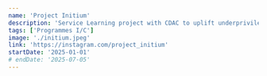 ```yaml
---
name: 'Project Initium'
description: 'Service Learning project with CDAC to uplift underpriviledged children by providing them with a STEM education.'
tags: ['Programmes I/C']
image: './initium.jpeg'
link: 'https://instagram.com/project_initium'
startDate: '2025-01-01'
# endDate: '2025-07-05'
---
```


